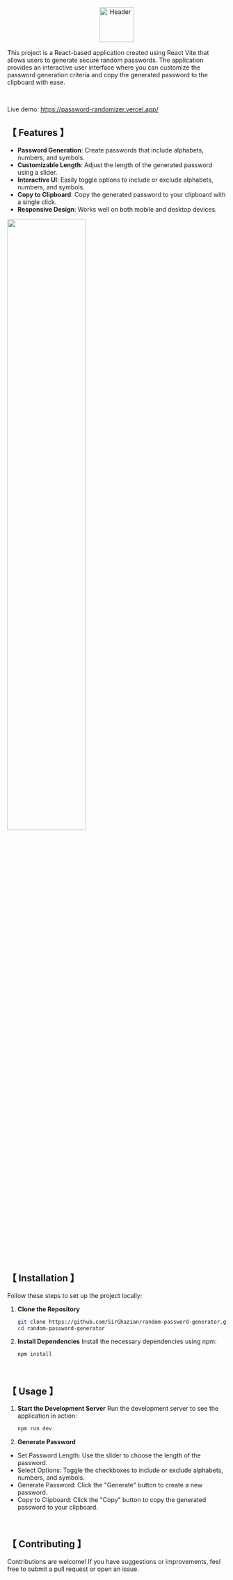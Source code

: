<div align="center">
<picture>
  <source media="(prefers-color-scheme: dark)" srcset="https://github.com/user-attachments/assets/7e2f2141-1b96-4607-a7be-2e11986cd2a0">
  <source media="(prefers-color-scheme: light)" srcset="https://github.com/user-attachments/assets/2148ff64-4675-42f7-b441-9cc5d3965703">
  <img alt="Header" height="80" >
</picture>
</div>

<img src="https://github.com/user-attachments/assets/1acb07dc-34ff-424b-ad9f-7baa0da7540d" width="100%" height="2px"/>
<p/>


This project is a React-based application created using React Vite that allows users to generate secure random passwords. The application provides an interactive user interface where you can customize the password generation criteria and copy the generated password to the clipboard with ease.

</br>

Live demo: https://password-randomizer.vercel.app/

## 【 Features 】
- **Password Generation**: Create passwords that include alphabets, numbers, and symbols.
- **Customizable Length**: Adjust the length of the generated password using a slider.
- **Interactive UI**: Easily toggle options to include or exclude alphabets, numbers, and symbols.
- **Copy to Clipboard**: Copy the generated password to your clipboard with a single click.
- **Responsive Design**: Works well on both mobile and desktop devices.

<img src="https://github.com/user-attachments/assets/2143a992-4b29-4a90-8e5b-3883cef7cf23" width="60%"/>

</br></br>

## 【 Installation 】
Follow these steps to set up the project locally:

1. **Clone the Repository**
   ```sh
   git clone https://github.com/SirGhazian/random-password-generator.git
   cd random-password-generator

2. **Install Dependencies**
Install the necessary dependencies using npm:
   ```sh
   npm install


</br>

## 【 Usage 】
1. **Start the Development Server**
Run the development server to see the application in action:
   ```sh
   npm run dev

2. **Generate Password**
 - Set Password Length: Use the slider to choose the length of the password.
 - Select Options: Toggle the checkboxes to include or exclude alphabets, numbers, and symbols.
 - Generate Password: Click the "Generate" button to create a new password.
 - Copy to Clipboard: Click the "Copy" button to copy the generated password to your clipboard.


</br>

## 【 Contributing 】
Contributions are welcome! If you have suggestions or improvements, feel free to submit a pull request or open an issue.
